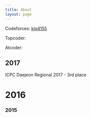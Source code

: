```yaml
---
title: About
layout: page
---
```


<!--![Profile Image]({{ site.url }}/{{ site.picture }})-->

<p> Codeforces: <a href="http://codeforces.com/profile/kjp4155" > kjp4155 </a> </p>
<p> Topcoder: </p>
<p> Atcoder: </p>

<h2> 2017 </h2>
<p> ICPC Daejeon Regional 2017 - 3rd place </p>

<h1> 2016 </h1>

<h3> 2015 </h3>
